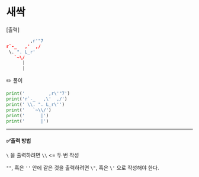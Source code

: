 # 새싹

[출력]

```python
         ,r'"7
r`-_   ,'  ,/
 \. ". L_r'
   `~\/
      |
      |
```

✏️ 풀이

```python
print('         ,r\'"7')
print('r`-_   ,\'  ,/')
print(' \\. ". L_r\'')
print('   `~\\/')
print('      |')      
print('      |')
```

---

#### ✅출력 방법

`\` 을 출력하려면  `\\` <= 두 번 작성

`""`, 혹은  `''` 안에 같은 것을 출력하려면 `\"`, 혹은 `\'` 으로 작성해야 한다.